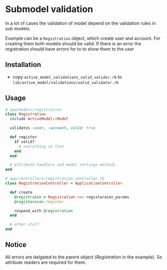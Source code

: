 # Submodel validation

In a lot of cases the validation of model depend on the validation rules in sub models.

Example can be a `Registration` object, which create user and account. For creating them both models should be valid. If there is an error the registration should have errors for to to show them to the user

## Installation

* copy `active_model_validations_valid_validor.rb` to `lib/active_model/validations/valid_validator.rb`

## Usage

```ruby
# app/models/registration
class Registration
  include ActiveModel::Model

  validates :user, :account, valid: true

  def register
    if valid?
      # everything is fine
    end
  end

  # attribute handlers and model settings methods
end
```

```ruby
# app/controllers/registration_controller.rb
class RegistrationController < ApplicationController

  def create
    @registraion = Registration.new registaraion_params
    @registaraion.register

    respond_with @registration
  end

  # other stuff
end

```

## Notice

All errors are delgated to the parent object (_Registration_ in the example). So attribute readers are required for them.
